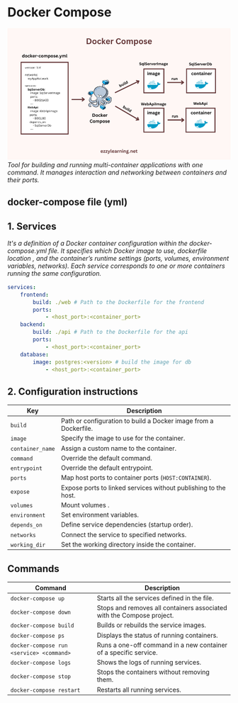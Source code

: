 # Docker Compose

![Docker compose illustration](./src/Docker-Compose.png)  
_Tool for building and running multi-container applications with one command. It manages interaction and networking between containers and their ports._

## docker-compose file (yml)

## 1. Services

_It's a definition of a Docker container configuration within the docker-compose.yml file. It specifies which Docker image to use, dockerfile location , and the container’s runtime settings (ports, volumes, environment variables, networks). Each service corresponds to one or more containers running the same configuration._

```yml
services:
    frontend:
        build: ./web # Path to the Dockerfile for the frontend
        ports:
            - <host_port>:<container_port>
    backend:
        build: ./api # Path to the Dockerfile for the api
        ports:
            - <host_port>:<container_port>
    database:
        image: postgres:<version> # build the image for db
            - <host_port>:<container_port>
```

## 2. Configuration instructions

| Key              | Description                                                      |
| ---------------- | ---------------------------------------------------------------- |
| `build`          | Path or configuration to build a Docker image from a Dockerfile. |
| `image`          | Specify the image to use for the container.                      |
| `container_name` | Assign a custom name to the container.                           |
| `command`        | Override the default command.                                    |
| `entrypoint`     | Override the default entrypoint.                                 |
| `ports`          | Map host ports to container ports (`HOST:CONTAINER`).            |
| `expose`         | Expose ports to linked services without publishing to the host.  |
| `volumes`        | Mount volumes .                                                  |
| `environment`    | Set environment variables.                                       |
| `depends_on`     | Define service dependencies (startup order).                     |
| `networks`       | Connect the service to specified networks.                       |
| `working_dir`    | Set the working directory inside the container.                  |

## Commands

| Command                                  | Description                                                           |
| ---------------------------------------- | --------------------------------------------------------------------- |
| `docker-compose up`                      | Starts all the services defined in the file.                          |
| `docker-compose down`                    | Stops and removes all containers associated with the Compose project. |
| `docker-compose build`                   | Builds or rebuilds the service images.                                |
| `docker-compose ps`                      | Displays the status of running containers.                            |
| `docker-compose run <service> <command>` | Runs a one-off command in a new container of a specific service.      |
| `docker-compose logs`                    | Shows the logs of running services.                                   |
| `docker-compose stop`                    | Stops the containers without removing them.                           |
| `docker-compose restart`                 | Restarts all running services.                                        |
